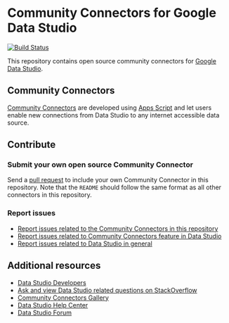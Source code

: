 # Community Connectors for Google Data Studio

<a href="https://travis-ci.org/googledatastudio/community-connectors"><img src="https://travis-ci.org/googledatastudio/community-connectors.svg?branch=master" alt="Build Status"></a>

This repository contains open source community connectors for
[Google Data Studio].

## Community Connectors

[Community Connectors] are developed using [Apps Script] and let users enable
new connections from Data Studio to any internet accessible data source.

## Contribute

### Submit your own open source Community Connector

Send a [pull request] to include your own Community Connector in this
repository. Note that the `README` should follow the same format as all other connectors in this repository.

### Report issues

- [Report issues related to the Community Connectors in this repository]
- [Report issues related to Community Connectors feature in Data Studio]
- [Report issues related to Data Studio in general]

## Additional resources

- [Data Studio Developers]
- [Ask and view Data Studio related questions on StackOverflow]
- [Community Connectors Gallery]
- [Data Studio Help Center]
- [Data Studio Forum]


[Google Data Studio]: https://datastudio.google.com
[Community Connectors]: https://developers.google.com/datastudio/connector/overview
[Apps Script]: https://developers.google.com/apps-script/
[pull request]: https://github.com/googledatastudio/community-connectors
[Report issues related to the Community Connectors in this repository]: https://github.com/googledatastudio/community-connectors/issues/new?assignees=&labels=&template=connector-bug.md&title=
[Report issues related to Community Connectors feature in Data Studio]: https://issuetracker.google.com/issues?q=componentid:321382
[Report issues related to Data Studio in general]: https://issuetracker.google.com/savedsearches/578413
[Data Studio Developers]: https://developers.google.com/datastudio/
[Ask and view Data Studio related questions on StackOverflow]: https://stackoverflow.com/questions/tagged/google-data-studio
[Community Connectors Gallery]: https://developers.google.com/datastudio/connector/gallery
[Data Studio Help Center]: https://support.google.com/datastudio
[Data Studio Forum]: https://www.en.advertisercommunity.com/t5/Data-Studio/bd-p/Data-Studio